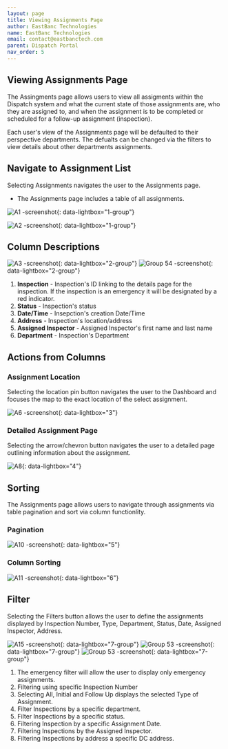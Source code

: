 ```yaml
---
layout: page
title: Viewing Assignments Page 
author: EastBanc Technologies
name: EastBanc Technologies
email: contact@eastbanctech.com
parent: Dispatch Portal
nav_order: 5
---
```

<section id="viewing-assignments-page" markdown="1">

# Viewing Assignments Page

The Assingments page allows users to view all assigments within the Dispatch system and what the current state of those assignments are, who they are assigned to, and when the assignment is to be completed or scheduled for a follow-up assignment (inspection).

Each user's view of the Assignments page will be defaulted to their perspective departments. The defualts can be changed via the filters to view details about other departments assignments. 

<section id="navigate-to-assignment-list" markdown="1">

## Navigate to Assignment List

Selecting Assignments navigates the user to the Assignments page.

* The Assignments page includes a table of all assignments. 

![A1 -screenshot](../images/dispatch-portal/dp-assignment-page/nav-to-assignment-list.png){: data-lightbox="1-group"}

![A2 -screenshot](../images/dispatch-portal/dp-assignment-page/nav-to-assignment-list1.png){: data-lightbox="1-group"}

</section>

<section id="column-descriptions" markdown="1">

## Column Descriptions

![A3 -screenshot](../images/dispatch-portal/dp-assignment-page/column-descriptions.png){: data-lightbox="2-group"}
![Group 54 -screenshot](../images/dispatch-portal/dp-assignment-page/column-descriptions1.png){: data-lightbox="2-group"}

1. **Inspection** - Inspection's ID linking to the details page for the inspection. If the inspection is an emergency it will be designated by a red indicator. 
2. **Status** - Inspection's status
3. **Date/Time** - Insepction's creation Date/Time
4. **Address** - Inspection's location/address
5. **Assigned Inspector** - Assigned Inspector's first name and last name
6. **Department** - Inspection's Department

</section>

<section id="actions-from-columns" markdown="1">

## Actions from Columns

<section id="assignment-location" markdown="1">

### Assignment Location
Selecting the location pin button navigates the user to the Dashboard and focuses the map to the exact location of the select assignment. 

![A6 -screenshot](../images/dispatch-portal/dp-assignment-page/map.png){: data-lightbox="3"}


</section>

<section id="detailed-assignment-page" markdown="1">

### Detailed Assignment Page
Selecting the arrow/chevron button navigates the user to a detailed page outlining information about the assignment. 

![A8](../images/dispatch-portal/dp-assignment-page/detailed-assignment-page.png){: data-lightbox="4"}


</section>
</section>

<section id="sorting" markdown="1">

## Sorting
The Assignments page allows users to navigate through assignments via table pagination and sort via column functionlity. 

<section id="pagination" markdown="1">

### Pagination

![A10 -screenshot](../images/dispatch-portal/dp-assignment-page/sorting.png){: data-lightbox="5"}

<section id="column-sorting" markdown="1">

### Column Sorting

![A11 -screenshot](../images/dispatch-portal/dp-assignment-page/sorting1.png){: data-lightbox="6"}

</section>
</section>

<section id="filter" markdown="1">

## Filter 
Selecting the Filters button allows the user to define the assignments displayed by Inspection Number, Type, Department, Status, Date, Assigned Inspector, Address.

![A15 -screenshot](../images/dispatch-portal/dp-assignment-page/filter.png){: data-lightbox="7-group"}
![Group 53 -screenshot](../images/dispatch-portal/dp-assignment-page/filter1.png){: data-lightbox="7-group"}
![Group 53 -screenshot](../images/dispatch-portal/dp-assignment-page/expanded-filter.png){: data-lightbox="7-group"}

1. The emergency filter will allow the user to display only emergency assignments.
2. Filtering using specific Inspection Number
3. Selecting All, Initial and Follow Up displays the selected Type of Assignment.
4. Filter Inspections by a specific department.
5. Filter Inspections by a specific status.
6. Filtering Inspection by a specific Assignment Date.
7. Filtering Inspections by the Assigned Inspector.
8. Filtering Inspections by address a specific DC address.



</section>
</section>

